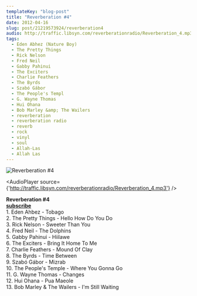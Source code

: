 ```yaml
---
templateKey: "blog-post"
title: "Reverberation #4"
date: 2012-04-16
slug: post/21219573924/reverberation4
audio: http://traffic.libsyn.com/reverberationradio/Reverberation_4.mp3
tags:
  - Eden Abhez (Nature Boy)
  - The Pretty Things
  - Rick Nelson
  - Fred Neil
  - Gabby Pahinui
  - The Exciters
  - Charlie Feathers
  - The Byrds
  - Szabó Gábor
  - The People's Templ
  - G. Wayne Thomas
  - Hui Ohana
  - Bob Marley &amp; The Wailers
  - reverberation
  - reverberation radio
  - reverb
  - rock
  - vinyl
  - soul
  - Allah-Las
  - Allah Las
---
```


![Reverberation #4](../images/b02a092e86096f605788ae8992c6f81b479e1119e63b056179989d6808f481de.jpg)

<AudioPlayer source={'http://traffic.libsyn.com/reverberationradio/Reverberation_4.mp3'} />

<p><strong>Reverberation #4</strong><br /><strong><a href="http://itunes.apple.com/us/podcast/reverberation-radio/id520739212?ign-mpt=uo%3D4" title="subscribe" target="_blank">subscribe</a></strong><br />1. Eden Ahbez - Tobago<br />2. The Pretty Things - Hello How Do You Do<br />3. Rick Nelson - Sweeter Than You<br />4. Fred Neil - The Dolphins<br />5. Gabby Pahinui - Hiilawe<br />6. The Exciters - Bring It Home To Me<br />7. Charlie Feathers - Mound Of Clay<br />8. The Byrds - Time Between<br />9. Szab&oacute; G&aacute;bor - Mizrab<br />10. The People's Temple - Where You Gonna Go<br />11. G. Wayne Thomas - Changes<br />12. Hui Ohana - Pua Maeole<br />13. Bob Marley &amp; The Wailers - I'm Still Waiting</p>
